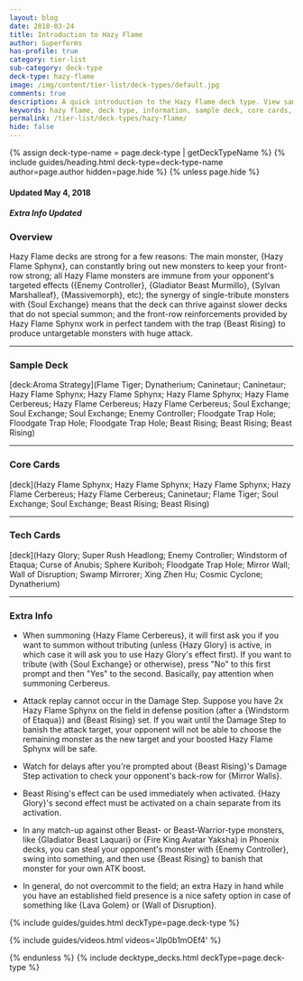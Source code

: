 ```yaml
---
layout: blog
date: 2018-03-24
title: Introduction to Hazy Flame
author: Superforms
has-profile: true
category: tier-list
sub-category: deck-type
deck-type: hazy-flame
image: /img/content/tier-list/deck-types/default.jpg
comments: true
description: A quick introduction to the Hazy Flame deck type. View sample deck, core cards, tech cards, quick tips, guides, videos and other information.
keywords: hazy flame, deck type, information, sample deck, core cards, tech cards, quick tips, guides, videos
permalink: /tier-list/deck-types/hazy-flame/
hide: false
---
```


{% assign deck-type-name = page.deck-type | getDeckTypeName %}
{% include guides/heading.html deck-type=deck-type-name author=page.author hidden=page.hide %}
{% unless page.hide %}

#### Updated May 4, 2018 
##### Extra Info Updated

### Overview
Hazy Flame decks are strong for a few reasons: The main monster, {Hazy Flame Sphynx}, can constantly bring out new monsters to keep your front-row strong; all Hazy Flame monsters are immune from your opponent's targeted effects ({Enemy Controller}, {Gladiator Beast Murmillo}, {Sylvan Marshalleaf}, {Massivemorph}, etc); the synergy of single-tribute monsters with {Soul Exchange} means that the deck can thrive against slower decks that do not special summon; and the front-row reinforcements provided by Hazy Flame Sphynx work in perfect tandem with the trap {Beast Rising} to produce untargetable monsters with huge attack.

---

### Sample Deck

[deck:Aroma Strategy](Flame Tiger; Dynatherium; Caninetaur; Caninetaur; Hazy Flame Sphynx; Hazy Flame Sphynx; Hazy Flame Sphynx; Hazy Flame Cerbereus; Hazy Flame Cerbereus; Hazy Flame Cerbereus; Soul Exchange; Soul Exchange; Soul Exchange; Enemy Controller; Floodgate Trap Hole; Floodgate Trap Hole; Floodgate Trap Hole; Beast Rising; Beast Rising; Beast Rising) 

---

### Core Cards

[deck](Hazy Flame Sphynx; Hazy Flame Sphynx; Hazy Flame Sphynx; Hazy Flame Cerbereus; Hazy Flame Cerbereus; Caninetaur; Flame Tiger; Soul Exchange; Soul Exchange; Beast Rising; Beast Rising)  

---

### Tech Cards

[deck](Hazy Glory; Super Rush Headlong; Enemy Controller; Windstorm of Etaqua; Curse of Anubis; Sphere Kuriboh; Floodgate Trap Hole; Mirror Wall; Wall of Disruption; Swamp Mirrorer; Xing Zhen Hu; Cosmic Cyclone; Dynatherium)

---

### Extra Info

- When summoning {Hazy Flame Cerbereus}, it will first ask you if you want to summon without tributing (unless {Hazy Glory} is active, in which case it will ask you to use Hazy Glory's effect first). If you want to tribute (with {Soul Exchange} or otherwise), press "No" to this first prompt and then "Yes" to the second. Basically, pay attention when summoning Cerbereus.

- Attack replay cannot occur in the Damage Step. Suppose you have 2x Hazy Flame Sphynx on the field in defense position (after a {Windstorm of Etaqua}) and {Beast Rising} set. If you wait until the Damage Step to banish the attack target, your opponent will not be able to choose the remaining monster as the new target and your boosted Hazy Flame Sphynx will be safe.

- Watch for delays after you're prompted about {Beast Rising}'s Damage Step activation to check your opponent's back-row for {Mirror Walls}.

- Beast Rising's effect can be used immediately when activated. {Hazy Glory}'s second effect must be activated on a chain separate from its activation.

- In any match-up against other Beast- or Beast-Warrior-type monsters, like {Gladiator Beast Laquari} or {Fire King Avatar Yaksha} in Phoenix decks, you can steal your opponent's monster with {Enemy Controller}, swing into something, and then use {Beast Rising} to banish that monster for your own ATK boost.  

- In general, do not overcommit to the field; an extra Hazy in hand while you have an established field presence is a nice safety option in case of something like {Lava Golem} or {Wall of Disruption}.  

{% include guides/guides.html deckType=page.deck-type %}

{% include guides/videos.html videos='Jlp0b1mOEf4' %}

{% endunless %}
{% include decktype_decks.html deckType=page.deck-type %}
